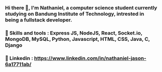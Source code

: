 ### Hi there 👋, I'm Nathaniel, a computer science student currently studying on Bandung Institute of Technology, intrested in being a fullstack developer.

### 🌱 Skills and tools : Express JS, NodeJS, React, Socket.io, MongoDB, MySQL, Python, Javascript, HTML, CSS, Java, C, Django

### 💬 Linkedin : https://www.linkedin.com/in/nathaniel-jason-6a17711ab/


<!--
**nthnieljson/nthnieljson** is a ✨ _special_ ✨ repository because its `README.md` (this file) appears on your GitHub profile.

Here are some ideas to get you started:

- 🔭 I’m currently working on ...

- 👯 I’m looking to collaborate on ...
- 🤔 I’m looking for help with ...
- 💬 Ask me about ...
- 📫 How to reach me: ...
- 😄 Pronouns: ...
- ⚡ Fun fact: ...
-->
